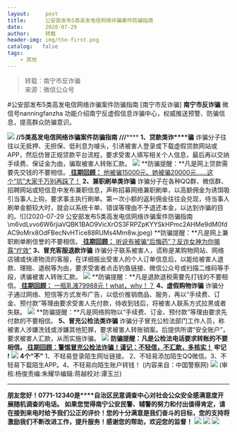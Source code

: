 ```yaml
---
layout:     post
title:      公安部发布5类高发电信网络诈骗案件防骗指南
date:       2020-07-29
author:     转载
header-img: img/the-first.png
catalog:   false
tags:
    - 其他
---
```


<blockquote><p>转载：南宁市反诈骗<br>
来源：微信公众号</p></blockquote>

#公安部发布5类高发电信网络诈骗案件防骗指南
[南宁市反诈骗]
**南宁市反诈骗**
微信号nanningfanzha
功能介绍南宁反虚假信息诈骗中心，权威推送预警、防骗信息，提高群众防骗意识。

![]({{site.baseurl}}/postimg/m6vdLvvo6W47AZOFrUD442DAXlvL0HY0j2y3OGXkCFJU8wJ9Hq7gZNDuR3VQFYlCHBq25aZZhWgh8Jy4R2wibIQ.gif)
**//5类高发电信网络诈骗案件防骗指南**
**///******
**1、贷款类诈****骗**
诈骗分子往往以无抵押、无担保、低利息为噱头，引诱被害人登录或下载虚假贷款网站或
APP，然后仿冒正规贷款平台流程，要求受害人填写相关个人信息，最后再以交纳手续费、保证金为由，骗取被害人转账汇款。
![]({{site.baseurl}}/postimg/m6vdLvvo6W6rjiaVQBK1BAO9VicXrOS3FR7lJbWfFrIvMfrrkbxdPak1tCXlffHqAbiced9QebIc0SKpEyMSx143A.jpeg)
**防骗提醒：**凡是网上贷款需要先交钱的不要相信。[
**往期回顾：**](http://mp.weixin.qq.com/s?__biz=MzI0MDMxOTUzOQ==&mid=2247484028&idx=1&sn=bdcefebcfd4b6e6edf0c58910480444f&chksm=e91def20de6a66362c3052c537d89dc0dcabc0d4f3b68f62e606d88471d5d77cebbaf1382dad&scene=21#wechat_redirect)[
他被骗15000元、她被骗20000元......这个“坑”大家千万别再踩了！](http://mp.weixin.qq.com/s?__biz=MzI0MDMxOTUzOQ==&mid=2247483842&idx=1&sn=51ad18bc13cee2632d43cc3e4a9a866d&chksm=e91dec9ede6a6588b5183661619aa2e4c590812c006194522f9ad708dd6f6759810bc72700e6&scene=21#wechat_redirect)
**2、兼职刷单类诈骗**
诈骗分子在各种QQ群、微信群、招聘网站或短信息中发布兼职信息，声称招募网络兼职刷单，以高额佣金为诱饵吸引当事人上钩，要求事主执行刷单。第一次小额的返利佣金往往会兑现，待当事人刷单金额较大时，就会以系统卡单、错误等理由不予退还本金，以达到诈骗的目的。![](2020-07-29
公安部发布5类高发电信网络诈骗案件防骗指南\\m6vdLvvo6W6rjiaVQBK1BAO9VicXrOS3FRPZpKYYSkHPmc2AHMe9dM0fdAC9oMrx8OdFBecNvHTice88RUMs4Mm8w.jpeg)
**防骗提醒：**凡是网上兼职刷单刷信誉的不要相信。[
**往期回顾：**](http://mp.weixin.qq.com/s?__biz=MzI0MDMxOTUzOQ==&mid=2247483931&idx=1&sn=b770ff34b291700fda184f4eef71168c&chksm=e91def47de6a66519eaad76673101079057170e5027c4431d6a2ac6e030f419186c6a1dab18c&scene=21#wechat_redirect)[
听说有被骗“后悔药”？反诈女神为你揭露“疗效”](http://mp.weixin.qq.com/s?__biz=MzI0MDMxOTUzOQ==&mid=2247483907&idx=1&sn=ea8ed88f2ff308b0a1875762cbe40171&chksm=e91def5fde6a66496330bfd8b99a44f60952caf7ebdad38ecd47e9af2ce669656dd3d7312847&scene=21#wechat_redirect)
**3、冒充客服退款诈骗**
诈骗分子联系被害人，谎称是某购物网站、网络店铺或快递物流的客服，在详细报出受害人的个人订单信息后，以能给被害人退款、理赔、退税等为由，要求受害者点击钓鱼链接、微信公众号或扫描二维码等手段，诱骗被害人转账汇款。
![]({{site.baseurl}}/postimg/m6vdLvvo6W6rjiaVQBK1BAO9VicXrOS3FR5h2dTHfIRs2F3S5Isq2EicSvhHrpk32wPdgianwkQYlFGJpzL5CwT9yw.jpeg)
**防骗提醒：**凡是退款退税需要先打钱的不要相信。[
**往期回顾：**](http://mp.weixin.qq.com/s?__biz=MzI0MDMxOTUzOQ==&mid=2247483931&idx=1&sn=b770ff34b291700fda184f4eef71168c&chksm=e91def47de6a66519eaad76673101079057170e5027c4431d6a2ac6e030f419186c6a1dab18c&scene=21#wechat_redirect)[
一瓶乳液79988元！what，why！？](http://mp.weixin.qq.com/s?__biz=MzI0MDMxOTUzOQ==&mid=2247485216&idx=1&sn=180b09d5757aaf0b27d80a71e31a3824&chksm=e91dea7cde6a636a63b758f25ae7a9f261d7126c75f6a2d8998425a02165cdecbb843a81a5c2&scene=21#wechat_redirect)
**4、虚假购物诈骗**
诈骗分子通过网络、短信等方式发布广告，以低价推销商品、服务，再以“手续费、订金、预付款”等理由要求受害人先付款，待收到钱后，将被害人联系方式拉黑或者失联。
![]({{site.baseurl}}/postimg/m6vdLvvo6W6rjiaVQBK1BAO9VicXrOS3FRVh6I9WctIPicNEg0buwyIVSiaFBRgibicfzAUToo5hBg0sfNYznnvCdX7g.jpeg)
**防骗提醒：**凡是网络购物以“手续费、订金、预付款”等理由要求先付款的不要相信。
**5、冒充公检法类诈骗**
诈骗分子冒充公检法部门工作人员，称被害人涉嫌洗钱或涉嫌其他犯罪，要求被害人转账销案。后提供所谓“安全账户”，要求被害人汇款，从而实施诈骗。
![]({{site.baseurl}}/postimg/m6vdLvvo6W6rjiaVQBK1BAO9VicXrOS3FRNiaOP7G6yoXz1bicNoA1hdQ6HeotewklYET8Az8Gic323nz37YftEJEqQ.jpeg)
**防骗提醒：**凡是公检法电话要求转账的不要相信。[
**往期回顾：**](http://mp.weixin.qq.com/s?__biz=MzI0MDMxOTUzOQ==&mid=2247483931&idx=1&sn=b770ff34b291700fda184f4eef71168c&chksm=e91def47de6a66519eaad76673101079057170e5027c4431d6a2ac6e030f419186c6a1dab18c&scene=21#wechat_redirect)[警惕冒充公检法诈骗！谨记：不轻信，不汇款，多核实！](http://mp.weixin.qq.com/s?__biz=MzI0MDMxOTUzOQ==&mid=2247484028&idx=1&sn=bdcefebcfd4b6e6edf0c58910480444f&chksm=e91def20de6a66362c3052c537d89dc0dcabc0d4f3b68f62e606d88471d5d77cebbaf1382dad&scene=21#wechat_redirect)
**牢记******
**!**
![]({{site.baseurl}}/postimg/A7sq8BD8oewhWjvyIgqugwicnLib7lrNx67wMpTwjg1kYJbN9ztAE73QOAuvmPKrk1T7dlRjQlOnRgyQDfS5mcP6JjdpTbON0ic.svg)
**4个“不”**
1、不轻易登录陌生网址链接。
2、不轻易添加陌生QQ微信。3、不轻易下载陌生APP。4、不轻易向陌生账户转钱！
(内容来自：中国警察网)
![]({{site.baseurl}}/postimg/m6vdLvvo6W6aCCOVM3fc1JRVjG0nwA9leMqJRjJp77nDaFqjYo2GLq5iauUdrachH8zrlxkdKrrr5mhMTX7fXwQ.jpeg)
(审核:杨俊责编:朱耀华编辑:蒋越校对:谭玉兰)
***
**朋友您好！0771-12340是****自治区民意调查中心对社会公众安全感满意度开展随机调查的电话。**
**如果您觉得南宁公安民警、辅警的努力和付出值得肯定，请在接到来电时给予我们公正的评价！您的十分满意是我们奋斗的目标，您的支持将激励我们不断改进工作，提升服务！感谢您的帮助，欢迎您的监督！**
![]({{site.baseurl}}/postimg/m6vdLvvo6W4tBmkSw7BynPAZ4dpgGzH6gPSKpMSPibm3ZZdwYARicAqYI6iaLTicawgZUezTc6lgHXWGaSqHwiav3qA.jpeg)
![]({{site.baseurl}}/postimg/m6vdLvvo6W4tBmkSw7BynPAZ4dpgGzH6dmhqpDKgZf4VOiaaxr6LcaFfRCPDEHukjOhPlt2iaH3NnVwoVk1xjWLw.jpeg)
![]({{site.baseurl}}/postimg/m6vdLvvo6W4tBmkSw7BynPAZ4dpgGzH62EZZ3JuBHMHzWr2pWjUukPSqx9WsRt3S4RWQicPNzhvt1LNVX5mbTSw.jpeg)
